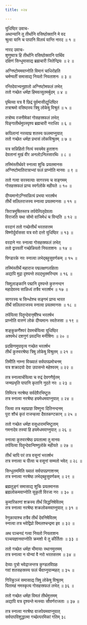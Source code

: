 ```yaml
---
title: ०२४

---
```

युधिष्ठिर उवाच-  
अथान्यानि तु तीर्थानि वसिष्ठोक्तानि मे वद  
श्रुत्वा यानि च पापानि विलयं यान्ति नारद ॥ १ ॥


नारद उवाच-  
शृणुष्वात्र हि तीर्थानि वसिष्ठोक्तानि पार्थिव  
दक्षिणं सिन्धुमासाद्य ब्रह्मचारी जितेन्द्रियः ॥ २ ॥


अग्निष्टोममवाप्नोति विमानं चाधिरोहति  
चर्मण्वतीं समासाद्य नियतो नियताशनः ॥ ३ ॥


रन्तिदेवाभ्यनुज्ञातो अग्निष्टोमफलं लभेत्  
ततो गच्छेत धर्मज्ञ हिमवत्सुतमर्बुदम् ॥ ४ ॥


पृथिव्या यत्र वै छिद्रं पूर्वमासीद्युधिष्ठिर  
तत्राश्रमो वसिष्ठस्य त्रिषु लोकेषु विश्रुतं ॥ ५ ॥


तत्रोष्य रजनीमेकां गोसहस्रफलं लभेत्  
पिङ्गातीर्थमुपस्पृश्य ब्रह्मचारी नराधिप ॥ ६ ॥


कपिलानां नरव्याघ्र शतस्य फलमाप्नुयात्  
ततो गच्छेत धर्मज्ञ प्रभासं लोकविश्रुतम् ॥ ७ ॥


यत्र सन्निहितो नित्यं स्वयमेव हुताशनः  
देवतानां मुखं वीर अनलोऽनिलसारथिः ॥ ८ ॥


तस्मिंस्तीर्थवरे स्नात्वा शुचिः प्रयतमानसः  
अग्निष्टोमातिरात्राभ्यां फलं प्राप्नोति मानवः ॥ ९ ॥


ततो गत्वा सरस्वत्याः सागरस्य च सङ्गमम्  
गोसहस्रफलं प्राप्य स्वर्गलोके महीयते ॥ १० ॥


दीप्यमानोऽग्निवन्नित्यं प्रभया भरतर्षभ  
तीर्थे सलिलराजस्य स्नात्वा प्रयतमानसः ॥ ११ ॥


त्रिरात्रमुषितस्तत्र तर्पयेत्पितृदेवताः  
विराजति यथा सोमो वाजिमेधं च विन्दति ॥ १२ ॥


वरदानं ततो गच्छेत्तीर्थं भरतसत्तम  
विष्णोर्दुर्वाससा यत्र वरो दत्तो युधिष्ठिर ॥ १३ ॥


वरदाने नरः स्नात्वा गोसहस्रफलं लभेत्  
ततो द्वारवतीं गच्छेन्नियतो नियताशनः ॥ १४ ॥


पिण्डारके नरः स्नात्वा लभेद्बहुसुवर्णकम् ॥ १५ ॥


तस्मिंस्तीर्थे महाराज पद्मलक्षणलक्षिताः  
अद्यापि मुद्रा दृश्यन्ते तदद्भुतमरिन्दम ॥ १६ ॥


त्रिशूलाङ्कानि पद्मानि दृश्यन्ते कुरुनन्दन  
महादेवस्य सान्निध्यं तत्रैव भरतर्षभ ॥ १७ ॥


सागरस्य च सिन्धोश्च सङ्गमं प्राप्य भारत  
तीर्थे सलिलराजस्य स्नात्वा प्रयतमानसः ॥ १८ ॥


तर्पयित्वा पितॄन्देवानृषींश्च भरतर्षभ  
प्राप्नोति वारुणं लोकं दीप्यमानः स्वतेजसा ॥ १९ ॥


शङ्कुकर्णेश्वरं देवमर्चयित्वा युधिष्ठिर  
अश्वमेधं दशगुणं प्रवदन्ति मनीषिणः ॥ २० ॥


प्रदक्षिणमुपावृत्य गच्छेत भरतर्षभ  
तीर्थं कुरुवरश्रेष्ठ त्रिषु लोकेषु विश्रुतम् ॥ २१ ॥


तिमीति नाम्ना विख्यातं सर्वपापप्रमोचनम्  
यत्र शक्रादयो देवा उपासन्ते महेश्वरम् ॥ २२ ॥


तत्र स्नात्वार्चयित्वा च रुद्रं देवगणैर्वृतम्  
जन्मप्रभृति पापानि कृतानि नुदते नरः ॥ २३ ॥


तिमिरत्र नरश्रेष्ठ सर्वदेवैरभिष्टुतः  
तत्र स्नात्वा नरश्रेष्ठ हयमेधमवाप्नुयात् ॥ २४ ॥


जित्वा तत्र महाप्राज्ञ विष्णुना दितिनन्दनम्  
पुरा शौचं कृतं राजन्हत्वा दैवतकण्टकान् ॥ २५ ॥


ततो गच्छेत धर्मज्ञ वसुधारामभिष्टुताम्  
गमनादेव तस्यां हि हयमेधमवाप्नुयात् ॥ २६ ॥


स्नात्वा कुरुवरश्रेष्ठ प्रयतात्मा तु मानवः  
तर्पयित्वा पितॄन्देवान्विष्णुलोके महीयते ॥ २७ ॥


तीर्थं चापि परं तत्र वसूनां भरतर्षभ  
तत्र स्नात्वा च पीत्वा च वसूनां सम्मतो भवेत् ॥ २८ ॥


सिन्धुतममिति ख्यातं सर्वपापप्रणाशनम्  
तत्र स्नात्वा नरश्रेष्ठ लभेद्बहुसुवर्णकम् ॥ २९ ॥


ब्रह्मतुङ्गं समासाद्य शुचिः प्रयतमानसः  
ब्रह्मलोकमवाप्नोति सुकृती विरजा नरः ॥ ३० ॥


कुमारिकाणां शक्रस्य तीर्थं सिद्धनिषेवितम्  
तत्र स्नात्वा नरश्रेष्ठ शक्रलोकमवाप्नुयात् ॥ ३१ ॥


रेणुकायाश्च तत्रैव तीर्थं देवनिषेवितम्  
स्नात्वा तत्र भवेद्विप्रो विमलश्चन्द्रमा इव ॥ ३२ ॥


अथ पञ्चनदं गत्वा नियतो नियताशनः  
पञ्चयज्ञानवाप्नोति क्रमशो ये तु कीर्तिताः ॥ ३३ ॥


ततो गच्छेत धर्मज्ञ भीमायाः स्थानमुत्तमम्  
तत्र स्नात्वा न योन्यां वै नरो भरतसत्तम ॥ ३४ ॥


देव्याः पुत्रो भवेद्राजन्तत्र कुण्डलविग्रहः  
गवां शतसहस्रस्य फलं चैवाप्नुयान्महत् ॥ ३५ ॥


गिरिकुञ्जं समासाद्य त्रिषु लोकेषु विश्रुतम्  
पितामहं नमस्कृत्य गोसहस्रफलं लभेत् ॥ ३६ ॥


ततो गच्छेत धर्मज्ञ विमलं तीर्थमुत्तमम्  
अद्यापि यत्र दृश्यन्ते मत्स्याः सौवर्णराजताः ॥ ३७ ॥


तत्र स्नात्वा नरश्रेष्ठ वाजपेयमवाप्नुयात्  
सर्वपापविशुद्धात्मा गच्छेत्परमिकां गतिम् ३८